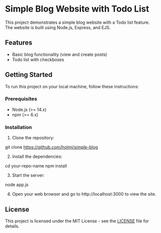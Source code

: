 # Simple Blog Website with Todo List

This project demonstrates a simple blog website with a Todo list feature. The website is built using Node.js, Express, and EJS.

## Features

- Basic blog functionality (view and create posts)
- Todo list with checkboxes

## Getting Started

To run this project on your local machine, follow these instructions:

### Prerequisites

- Node.js (>= 14.x)
- npm (>= 6.x)

### Installation

1. Clone the repository:

git clone https://github.com/holmj/simple-blog

2. Install the dependencies:

cd your-repo-name
npm install


3. Start the server:

node app.js

4. Open your web browser and go to http://localhost:3000 to view the site.

## License

This project is licensed under the MIT License - see the [LICENSE](LICENSE) file for details.


